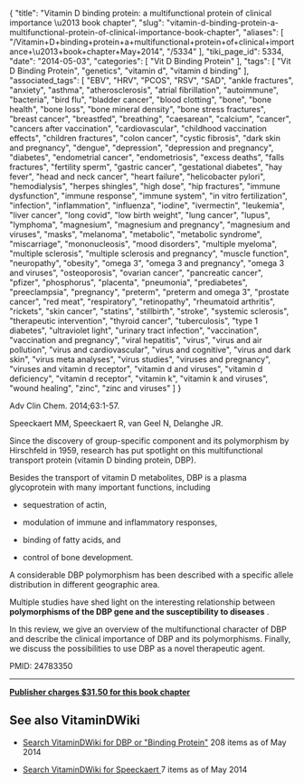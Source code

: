 {
    "title": "Vitamin D binding protein: a multifunctional protein of clinical importance \u2013 book chapter",
    "slug": "vitamin-d-binding-protein-a-multifunctional-protein-of-clinical-importance-book-chapter",
    "aliases": [
        "/Vitamin+D+binding+protein+a+multifunctional+protein+of+clinical+importance+\u2013+book+chapter+May+2014",
        "/5334"
    ],
    "tiki_page_id": 5334,
    "date": "2014-05-03",
    "categories": [
        "Vit D Binding Protein"
    ],
    "tags": [
        "Vit D Binding Protein",
        "genetics",
        "vitamin d",
        "vitamin d binding"
    ],
    "associated_tags": [
        "EBV",
        "HRV",
        "PCOS",
        "RSV",
        "SAD",
        "ankle fractures",
        "anxiety",
        "asthma",
        "atherosclerosis",
        "atrial fibrillation",
        "autoimmune",
        "bacteria",
        "bird flu",
        "bladder cancer",
        "blood clotting",
        "bone",
        "bone health",
        "bone loss",
        "bone mineral density",
        "bone stress fractures",
        "breast cancer",
        "breastfed",
        "breathing",
        "caesarean",
        "calcium",
        "cancer",
        "cancers after vaccination",
        "cardiovascular",
        "childhood vaccination effects",
        "children fractures",
        "colon cancer",
        "cystic fibrosis",
        "dark skin and pregnancy",
        "dengue",
        "depression",
        "depression and pregnancy",
        "diabetes",
        "endometrial cancer",
        "endometriosis",
        "excess deaths",
        "falls fractures",
        "fertility sperm",
        "gastric cancer",
        "gestational diabetes",
        "hay fever",
        "head and neck cancer",
        "heart failure",
        "helicobacter pylori",
        "hemodialysis",
        "herpes shingles",
        "high dose",
        "hip fractures",
        "immune dysfunction",
        "immune response",
        "immune system",
        "in vitro fertilization",
        "infection",
        "inflammation",
        "influenza",
        "iodine",
        "ivermectin",
        "leukemia",
        "liver cancer",
        "long covid",
        "low birth weight",
        "lung cancer",
        "lupus",
        "lymphoma",
        "magnesium",
        "magnesium and pregnancy",
        "magnesium and viruses",
        "masks",
        "melanoma",
        "metabolic",
        "metabolic syndrome",
        "miscarriage",
        "mononucleosis",
        "mood disorders",
        "multiple myeloma",
        "multiple sclerosis",
        "multiple sclerosis and pregnancy",
        "muscle function",
        "neuropathy",
        "obesity",
        "omega 3",
        "omega 3 and pregnancy",
        "omega 3 and viruses",
        "osteoporosis",
        "ovarian cancer",
        "pancreatic cancer",
        "pfizer",
        "phosphorus",
        "placenta",
        "pneumonia",
        "prediabetes",
        "preeclampsia",
        "pregnancy",
        "preterm",
        "preterm and omega 3",
        "prostate cancer",
        "red meat",
        "respiratory",
        "retinopathy",
        "rheumatoid arthritis",
        "rickets",
        "skin cancer",
        "statins",
        "stillbirth",
        "stroke",
        "systemic sclerosis",
        "therapeutic intervention",
        "thyroid cancer",
        "tuberculosis",
        "type 1 diabetes",
        "ultraviolet light",
        "urinary tract infection",
        "vaccination",
        "vaccination and pregnancy",
        "viral hepatitis",
        "virus",
        "virus and air pollution",
        "virus and cardiovascular",
        "virus and cognitive",
        "virus and dark skin",
        "virus meta analyses",
        "virus studies",
        "viruses and pregnancy",
        "viruses and vitamin d receptor",
        "vitamin d and viruses",
        "vitamin d deficiency",
        "vitamin d receptor",
        "vitamin k",
        "vitamin k and viruses",
        "wound healing",
        "zinc",
        "zinc and viruses"
    ]
}


Adv Clin Chem. 2014;63:1-57.

Speeckaert MM, Speeckaert R, van Geel N, Delanghe JR.

Since the discovery of group-specific component and its polymorphism by Hirschfeld in 1959, research has put spotlight on this multifunctional transport protein (vitamin D binding protein, DBP). 

Besides the transport of vitamin D metabolites, DBP is a plasma glycoprotein with many important functions, including 

* sequestration of actin, 

* modulation of immune and inflammatory responses, 

* binding of fatty acids, and 

* control of bone development. 

A considerable DBP polymorphism has been described with a specific allele distribution in different geographic area. 

Multiple studies have shed light on the interesting relationship between  **polymorphisms of the DBP gene and the susceptibility to diseases** . 

In this review, we give an overview of the multifunctional character of DBP and describe the clinical importance of DBP and its polymorphisms. Finally, we discuss the possibilities to use DBP as a novel therapeutic agent.

PMID: 24783350

---

 **[Publisher charges $31.50 for this book chapter](http://www.sciencedirect.com/science/article/pii/B9780128000946000017%20)** 

## See also VitaminDWiki

* [Search VitaminDWiki for DBP or "Binding Protein"](https://www.VitaminDWiki.com/Search+Results?hl=en&oe=UTF-8&ie=UTF-8&btnG=Google+Search&googles.x=0&googles.y=0&q=DBP+or+%22Binding+Protein%22+&domains=VitaminDWiki.com&sitesearch=VitaminDWiki.com) 208 items as of May 2014

* [Search VitaminDWiki for Speeckaert ](https://www.VitaminDWiki.com/Search+Results?hl=en&oe=UTF-8&ie=UTF-8&btnG=Google+Search&googles.x=0&googles.y=0&q=Speeckaert+&domains=VitaminDWiki.com&sitesearch=VitaminDWiki.com%20) 7 items as of May 2014